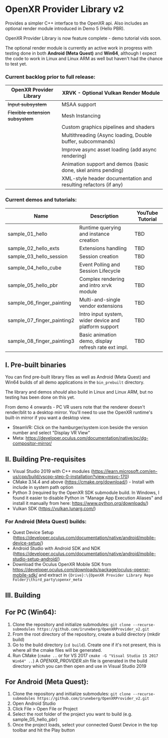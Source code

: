 # OpenXR Provider Library v2

Provides a simpler C++ interface to the OpenXR api. Also includes an optional render module introduced in Demo 5 (Hello PBR).

OpenXR Provider Library is now feature complete - demo tutorial vids soon. 

The optional render module is currently an active work in progress with testing done in both **Android (Meta Quest)** and **Win64**, although I expect the code to work in Linux and Linux ARM as well but haven't had the chance to test yet.

### Current backlog prior to full release:

| OpenXR Provider Library           | XRVK - Optional Vulkan Render Module                             |  
|-----------------------------------|------------------------------------------------------------------|
| ~~Input subsystem~~               | MSAA support                                                     | 
| ~~Flexible extension subsystem~~  | Mesh Instancing                                                  |
|                                   | Custom graphics pipelines and shaders                            |
|                                   | Multithreading (Async loading, Double buffer, subcommands)       | 
|                                   | Improve async asset loading (add async rendering)                |
|                                   | Animation support and demos (basic done, skel anims pending)     |
|                                   | XML-style header documentation and resulting refactors (if any)  |


### Current demos and tutorials:

| Name                      | Description                                               | YouTube Tutorial  |
|---------------------------|-----------------------------------------------------------|-------------------|
| sample_01_hello           | Runtime querying and instance creation                    | TBD               |
| sample_02_hello_exts      | Extensions handling                                       | TBD               |
| sample_03_hello_session   | Session creation                                          | TBD               |
| sample_04_hello_cube      | Event Polling and Session Lifecycle                       | TBD               |
| sample_05_hello_pbr       | Complex rendering and intro xrvk module                   | TBD               |
| sample_06_finger_painting | Multi-and-single vendor extensions                        | TBD               |
| sample_07_finger_painting2| Intro input system, wider device and platform support     | TBD               |
| sample_08_finger_painting3| Basic animation demo, display refresh rate ext impl.      | TBD               |

## I. Pre-built binaries

You can find pre-built library files as well as Android (Meta Quest) and Win64 builds of all demo applications in the `bin_prebuilt` directory. 

The library and demos *should* also build in Linux and Linux ARM, but no testing has been done on this yet.

From demo 4 onwards - PC VR users note that the renderer doesn't render/blit to a desktop mirror. You'll need to use the OpenXR runtime's built-in mirror if you want a desktop view. 

- SteamVR: Click on the hamburger/system icon beside the version number and select "Display VR View"
- Meta: https://developer.oculus.com/documentation/native/pc/dg-compositor-mirror/ 

## II. Building Pre-requisites

- Visual Studio 2019 with C++ modules (https://learn.microsoft.com/en-us/cpp/build/vscpp-step-0-installation?view=msvc-170)
- CMake 3.14.4 and above (https://cmake.org/download/) - Install with include in system path option
- Python 3 (required by the OpenXR SDK submodule build. In Windows, I found it easier to disable Python in "Manage App Execution Aliases" and install it manually from here: https://www.python.org/downloads/)
- Vulkan SDK (https://vulkan.lunarg.com/)

### For Android (Meta Quest) builds:

- Quest Device Setup (https://developer.oculus.com/documentation/native/android/mobile-device-setup/)
- Android Studio with Android SDK and NDK (https://developer.oculus.com/documentation/native/android/mobile-studio-setup-android/)
- Download the Oculus OpenXR Mobile SDK from https://developer.oculus.com/downloads/package/oculus-openxr-mobile-sdk/ and extract in
    `{Drive}:\{OpenXR Provider Library Repo Folder}\third_party\openxr_meta`

## III. Building

## For PC (Win64):
 1. Clone the repository and initialize submodules: `git clone --recurse-submodules https://github.com/1runeberg/OpenXRProvider_v2.git`
 2. From the root directory of the repository, create a build directory (mkdir build)
 3. Go to the build directory (`cd build`). Create one if it's not present, this is where all the cmake files will be generated.
 4. Run CMake (`cmake ..` or for VS 2017 `cmake -G "Visual Studio 15 2017 Win64" ..`) A *OPENXR_PROVIDER.sln* file is generated in the build directory which you can then open and use in Visual Studio 2019

## For Android (Meta Quest):
 1. Clone the repository and initialize submodules: `git clone --recurse-submodules https://github.com/1runeberg/OpenXRProvider_v2.git`
 2. Open Android Studio
 3. Click File > Open File or Project
 4. Select the root folder of the project you want to build (e.g. sample_05_hello_pbr)
 5. Once the project loads, select your connected Quest Device in the top toolbar and hit the Play button
